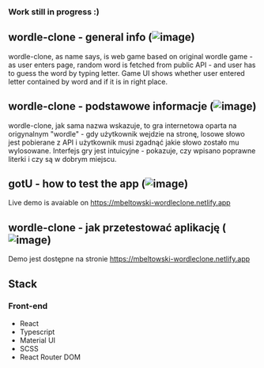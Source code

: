 ### Work still in progress :)

## wordle-clone - general info (![image](https://user-images.githubusercontent.com/72217754/229490872-1ade52dd-d541-4ae9-90bb-06650ec33129.png))
wordle-clone, as name says, is web game based on original wordle game - as user enters page, random word is fetched from public API - and user has to guess the word by typing letter. Game UI shows whether user entered letter contained by word and if it is in right place.

## wordle-clone - podstawowe informacje (![image](https://user-images.githubusercontent.com/72217754/229490912-e4dd8ea8-c91d-408a-b95c-d96d2bb40a83.png))
wordle-clone, jak sama nazwa wskazuje, to gra internetowa oparta na origynalnym "wordle" - gdy użytkownik wejdzie na stronę, losowe słowo jest pobierane z API i użytkownik musi zgadnąć jakie słowo zostało mu wylosowane. Interfejs gry jest intuicyjne - pokazuje, czy wpisano poprawne literki i czy są w dobrym miejscu.

## gotU - how to test the app (![image](https://user-images.githubusercontent.com/72217754/229490872-1ade52dd-d541-4ae9-90bb-06650ec33129.png))
  Live demo is avaiable on https://mbeltowski-wordleclone.netlify.app

## wordle-clone - jak przetestować aplikację (![image](https://user-images.githubusercontent.com/72217754/229490912-e4dd8ea8-c91d-408a-b95c-d96d2bb40a83.png))
  Demo jest dostępne na stronie https://mbeltowski-wordleclone.netlify.app

## Stack
### Front-end
  * React
  * Typescript
  * Material UI
  * SCSS
  * React Router DOM
